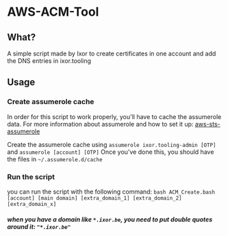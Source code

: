 # AWS-ACM-Tool
## What?
A simple script made by Ixor to create certificates in one account and add the DNS entries in ixor.tooling
## Usage
### Create assumerole cache
In order for this script to work properly, you'll have to cache the assumerole data.
For more information about assumerole and how to set it up: [aws-sts-assumerole](https://github.com/rik2803/aws-sts-assumerole)

Create the assumerole cache using `assumerole ixor.tooling-admin [OTP]` and `assumerole [account] [OTP]`
Once you've done this, you should have the files in `~/.assumerole.d/cache`
### Run the script
you can run the script with the following command: `bash ACM_Create.bash [account] [main domain] [extra_domain_1] [extra_domain_2] [extra_domain_x]`
###### **when you have a domain like `*.ixor.be`, you need to put double quotes around it: `"*.ixor.be"`**
